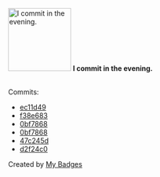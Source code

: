 <img src="https://my-badges.github.io/my-badges/evening-commits.png" alt="I commit in the evening." title="I commit in the evening." width="128">
<strong>I commit in the evening.</strong>
<br><br>

Commits:

- <a href="https://github.com/open-reaction-database/ord-data/commit/ec11d49be8e2cb7e8f5e31e6524fa911d8f02fa9">ec11d49</a>
- <a href="https://github.com/bdeadman/qai_ord_submission/commit/f38e683571edf9142034d3e7a2f9377f76ba2e61">f38e683</a>
- <a href="https://github.com/bdeadman/ord-data/commit/0bf7868b88f0571176bbc3fcf9e271c8b14aa70a">0bf7868</a>
- <a href="https://github.com/open-reaction-database/ord-data/commit/0bf7868b88f0571176bbc3fcf9e271c8b14aa70a">0bf7868</a>
- <a href="https://github.com/open-reaction-database/ord-schema/commit/47c245da38d6cf1185c8d6bceaefad953666f4b7">47c245d</a>
- <a href="https://github.com/bdeadman/surf/commit/d2f24c045ec0fe2afedc6303380c9d1cc8ed867f">d2f24c0</a>


Created by <a href="https://github.com/my-badges/my-badges">My Badges</a>